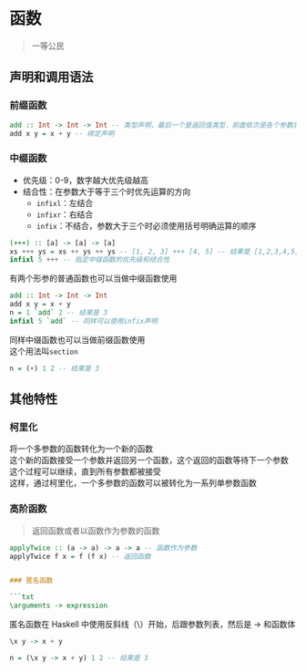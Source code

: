 ---
---

# 函数

>一等公民

## 声明和调用语法

### 前缀函数

```haskell
add :: Int -> Int -> Int -- 类型声明，最后一个是返回值类型，前面依次是各个参数类型
add x y = x + y -- 绑定声明
```

### 中缀函数

+ 优先级：0-9，数字越大优先级越高
+ 结合性：在参数大于等于三个时优先运算的方向
  + `infixl`：左结合
  + `infixr`：右结合
  + `infix`：不结合，参数大于三个时必须使用括号明确运算的顺序

```haskell
(+++) :: [a] -> [a] -> [a]
xs +++ ys = xs ++ ys ++ ys -- [1, 2, 3] +++ [4, 5] -- 结果是 [1,2,3,4,5,4,5]
infixl 5 +++ -- 指定中缀函数的优先级和结合性
```

有两个形参的普通函数也可以当做中缀函数使用

```haskell
add :: Int -> Int -> Int
add x y = x + y
n = 1 `add` 2 -- 结果是 3
infixl 5 `add` -- 同样可以使用infix声明
```

同样中缀函数也可以当做前缀函数使用  
这个用法叫`section`

```haskell
n = (+) 1 2 -- 结果是 3
```

## 其他特性

### 柯里化

将一个多参数的函数转化为一个新的函数  
这个新的函数接受一个参数并返回另一个函数，这个返回的函数等待下一个参数  
这个过程可以继续，直到所有参数都被接受  
这样，通过柯里化，一个多参数的函数可以被转化为一系列单参数函数

### 高阶函数

>返回函数或者以函数作为参数的函数

```haskell
applyTwice :: (a -> a) -> a -> a -- 函数作为参数
applyTwice f x = f (f x) -- 返回函数
```

```haskell

### 匿名函数

```txt
\arguments -> expression
```

匿名函数在 Haskell 中使用反斜线（\）开始，后跟参数列表，然后是 -> 和函数体

```haskell
\x y -> x + y

n = (\x y -> x + y) 1 2 -- 结果是 3
```

